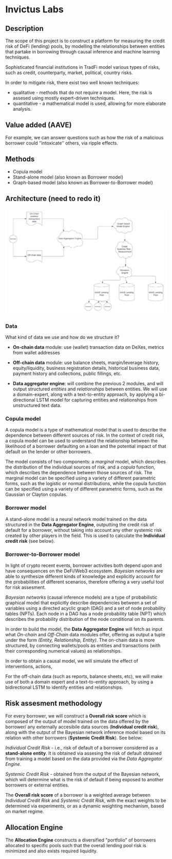 # Invictus Labs

## Description ##

The scope of this project is to construct a platform for measuring the credit risk of DeFi (lending) pools, by modelling the relationships between entities that partake in borrowing through causal inference and machine learning techniques. 

Sophisticated financial institutions in TradFi model various types of risks, such as credit, counterparty, market, political, country risks. 

In order to mitigate risk, there exist two well known techniques:

- qualitative - methods that do not require a model. Here, the risk is assesed using mostly expert-driven techniques.
- quantitative - a mathematical model is used, allowing for more elaborate analysis.


## Value added (AAVE) ##
For example, we can answer questions such as how the risk of a malicious borrower could ‘’intoxicate’’ others, via ripple effects.
## Methods ##
* Copula model
* Stand-alone model (also known as Borrower model)
* Graph-based model (also known as Borrower-to-Borrower model)

## Architecture (need to redo it) ##
![image-description](assets/Invictus_Labs_overview_arch_1.png)




### Data ###

What kind of data we use and how do we structure it?



- **On-chain data** module: use (wallet) transaction data on DeXes, metrics from wallet addresses
- **Off-chain data** module: use balance sheets, margin/leverage history, equity/liquidity,  business registration details, historical business data, payment history and collections, public fillings, etc.

- **Data aggregator engine**: will combine the previous 2 modules, and will output structured *entities* and *relationships* between entities. We will use a domain-expert, along with a text-to-entity approach, by applying a bi-directional LSTM model for capturing entities and relationships from unstructured text data.


### Copula model ###

A copula model is a type of mathematical model that is used to describe the dependence between different sources of risk. In the context of credit risk, a copula model can be used to understand the relationship between the likelihood of a borrower defaulting on a loan and the potential impact of that default on the lender or other borrowers.

The model consists of two components: a *marginal* model, which describes the distribution of the individual sources of risk, and a *copula* function, which describes the dependence between those sources of risk. The marginal model can be specified using a variety of different parametric forms, such as the logistic or normal distributions, while the copula function can be specified using a variety of different parametric forms, such as the Gaussian or Clayton copulas. 

### Borrower model ###
A stand-alone model is a neural network model trained on the data structured in the **Data Aggregator Engine**, outputting the credit risk of default for a borrower, without taking into account any other systemic risk created by other players in the field. This is used to calculate the **Individual credit risk** (see below). 


### Borrower-to-Borrower model ###
In light of crypto recent events, borrower activities both depend upon and have consequences on the DeFi/Web3 ecosystem. *Bayesian networks* are able to synthesize different kinds of knowledge and explicitly account for the probabilities of different scenarios, therefore offering a very useful tool for risk assesment. 

*Bayesian networks* (causal inference models) are a type of probabilistic graphical model that explicitly describe
dependencies between a set of variables using a directed acyclic graph (DAG) and a set of
node probability tables (NPTs). Each node in a DAG has a node probability table (NPT) which describes the probability
distribution of the node conditional on its parents.


In order to build the model, the **Data Aggregator Engine** will fetch as input what *On-chain* and *Off-Chain* data modules offer, offering as output a tuple under the form *(Entity, Relationship, Entity)*. The on-chain data is more structured, by connecting wallets/pools as entities  and transactions (with their corresponding numerical values) as relationships.

In order to obtain a causal model, we will simulate the effect of interventions, actions, 


For the off-chain data (such as reports, balance sheets, etc), we will make use of both a domain expert and a text-to-entity approach, by using a bidirectional LSTM to identify entities and relationships. 


## Risk assesment methodology ##

For every borrower, we will construct a **Overall risk score** which is composed of the output of model trained on the data offered by the borrower/ any externally accesibile data sources (**Individual credit risk**), along with the output of the Bayesian network inference model based on its relation with other borrowers (**Systemic Credit Risk**). See below:

*Individual Credit Risk* - i.e., risk of default of a borrower considered as a **stand-alone entity**.  It is obtained via assesing the risk of default obtained from training a model based on the data provided via the *Data Aggregator Engine*.

*Systemic Credit Risk* - obtained from the output of the Bayesian network, which will determine what is the risk of default if being exposed to another borrowers or external entities.

The **Overall risk score** of a borrower is a weighted average between *Individual Credit Risk* and *Systemic Credit Risk*, with the exact weights to be determined via experiments, or as a dynamic weighting mechanism, based on market regime. 



## Allocation Engine ##
The **Allocation Engine** constructs a diversified "portfolio" of borrowers allocated to specific pools such that the overall lending pool risk is minimized and also exists required liquidity. 






